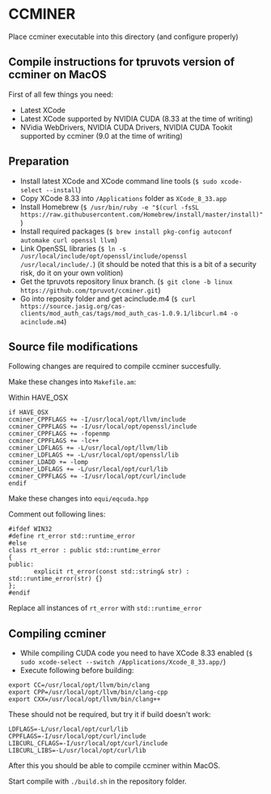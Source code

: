 # CCMINER

Place ccminer executable into this directory (and configure properly)

## Compile instructions for tpruvots version of ccminer on MacOS

First of all few things you need:

 - Latest XCode
 - Latest XCode supported by NVIDIA CUDA (8.33 at the time of writing)
 - NVidia WebDrivers, NVIDIA CUDA Drivers, NVIDIA CUDA Tookit supported by ccminer (9.0 at the time of writing)

## Preparation

- Install latest XCode and XCode command line tools (`$ sudo xcode-select --install`)
- Copy XCode 8.33 into `/Applications` folder as `XCode_8_33.app`
- Install Homebrew (`$ /usr/bin/ruby -e "$(curl -fsSL https://raw.githubusercontent.com/Homebrew/install/master/install)"`)
- Install required packages (`$ brew install pkg-config autoconf automake curl openssl llvm`)
- Link OpenSSL libraries (`$ ln -s /usr/local/include/opt/openssl/include/openssl /usr/local/include/.`) (it should be noted that this is a bit of a security risk, do it on your own volition)
- Get the tpruvots repository linux branch. (`$ git clone -b linux https://github.com/tpruvot/ccminer.git`)
- Go into reposity folder and get acinclude.m4 (`$ curl https://source.jasig.org/cas-clients/mod_auth_cas/tags/mod_auth_cas-1.0.9.1/libcurl.m4 -o acinclude.m4`)

## Source file modifications

Following changes are required to compile ccminer succesfully.

Make these changes into `Makefile.am`:

Within HAVE_OSX
```
if HAVE_OSX
ccminer_CPPFLAGS += -I/usr/local/opt/llvm/include 
ccminer_CPPFLAGS += -I/usr/local/opt/openssl/include
ccminer_CPPFLAGS += -fopenmp
ccminer_CPPFLAGS += -lc++
ccminer_LDFLAGS += -L/usr/local/opt/llvm/lib
ccminer_LDFLAGS += -L/usr/local/opt/openssl/lib
ccminer_LDADD += -lomp
ccminer_LDFLAGS += -L/usr/local/opt/curl/lib
ccminer_CPPFLAGS += -I/usr/local/opt/curl/include
endif
```

Make these changes into `equi/eqcuda.hpp`

Comment out following lines:

```
#ifdef WIN32
#define rt_error std::runtime_error
#else
class rt_error : public std::runtime_error
{
public:
       explicit rt_error(const std::string& str) : std::runtime_error(str) {}
};
#endif
```

Replace all instances of `rt_error` with `std::runtime_error`

## Compiling ccminer

 - While compiling CUDA code you need to have XCode 8.33 enabled (`$ sudo xcode-select --switch /Applications/Xcode_8_33.app/`)
 - Execute following before building:

```
export CC=/usr/local/opt/llvm/bin/clang
export CPP=/usr/local/opt/llvm/bin/clang-cpp
export CXX=/usr/local/opt/llvm/bin/clang++
```

These should not be required, but try it if build doesn't work:
```
LDFLAGS=-L/usr/local/opt/curl/lib
CPPFLAGS=-I/usr/local/opt/curl/include
LIBCURL_CFLAGS=-I/usr/local/opt/curl/include
LIBCURL_LIBS=-L/usr/local/opt/curl/lib
```

After this you should be able to compile ccminer within MacOS.

Start compile with `./build.sh` in the repository folder.
